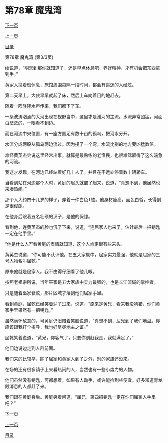 <h1>第78章   魔鬼湾</h1>
            <div><p><a href="./234_%E7%AC%AC79%E7%AB%A0_%E5%BF%83%E6%80%80%E9%AC%BC%E8%83%8E.md">下一页</a></p><p><a href="./232_%E7%AC%AC78%E7%AB%A0_%E9%AD%94%E9%AC%BC%E6%B9%BE.md">上一页</a></p><p><a href="../">目录</a></p></div>
            <div><p>第78章   魔鬼湾 (第3/3页)</p><p>续说道，“明天到那你就知道了，还是早点休息吧，养好精神，才有机会把东西拿到手。”</p><p>黄家人换着班休息，旅馆周围每隔一段时间，都会有巡逻的人经过。</p><p>第二天早上，大伙早早就起了床，然后上车向着目的地赶去。</p><p>随着一阵隆隆水声传来，我们都下了车。</p><p>一条波涛汹涌的大河出现在视野当中，这里才是淮河的主流。水流异常凶猛，河面白茫茫的，一眼看不到边。</p><p>而在河流中央位置，有一座方圆足有数十亩的孤岛，把河水分开。</p><p>水流分成两股从孤岛两边流过。因为拐了一个弯，水流比别的地方要凶猛数倍。</p><p>难怪黄英杰会说这里经常出事，就算是最熟练的老渔民，也很难驾驭得了这么湍急的河流。</p><p>我这才发现，在河边已经站着好几十人了。并且在不远处停着数十辆轿车。</p><p>当看到站在河边那个人时，黄庭的眉头就皱了起来，说道，“真想不到，他居然也来凑热闹。”</p><p>那个人大约四十几岁的样子，穿着一件白色T恤。他身材瘦高，面色白皙，长得倒是很俊朗。</p><p>在他身后跟着五名壮硕的汉子，是他的保镖。</p><p>看到他，连黄英杰的脸也沉了下来，说道，“连屈家人也来了，估计最后一把钥匙一定在他手里。”</p><p>“他是什么人?”看黄庭的表情就知道，这个人肯定很有些来头。</p><p>黄英杰说道，“你可能不认识他。在五大家族中，屈家实力最强，他就是屈家的三号人物名叫屈乾。”</p><p>原来他就是屈家人。我不由得仔细看了他几眼。</p><p>按照老祖宗所说，当年巫家是五大家族中实力最强的，也是长江流域的掌控者。</p><p>只是随着巫家衰败，那片区域才落到他们屈家手里。</p><p>看到黄庭，屈乾已经笑着迎了过来，说道，“原来是黄兄，看来我没猜错，你们黄家手里果然有一把钥匙。”</p><p>虽然满怀敌意的，可黄庭仍旧陪着笑脸说道，“真想不到，屈兄到了我们地盘。你应该跟我打个招呼，我也好尽尽地主之谊。”</p><p>屈乾笑着说道，“黄兄，你客气了，只要你别赶我走，我就满足了。”</p><p>他们边说边走到人群前面。</p><p>我们来的比较早，除了屈家和黄家人到了之外，别的家族还没来。</p><p>在场的还有很多镇子上来看热闹的人，当然也有一些小势力的人物。</p><p>他们虽然没有钥匙，可都想着，如果有人动手，或许能捡到些便宜。好多知道青龙殿消息的人都赶了来。</p><p>我们跟在黄庭身后。黄庭笑着问道，“屈兄，第四把钥匙一定在你们屈家人手里吧？”</p></div>
            <div><p><a href="./234_%E7%AC%AC79%E7%AB%A0_%E5%BF%83%E6%80%80%E9%AC%BC%E8%83%8E.md">下一页</a></p><p><a href="./232_%E7%AC%AC78%E7%AB%A0_%E9%AD%94%E9%AC%BC%E6%B9%BE.md">上一页</a></p><p><a href="../">目录</a></p></div>